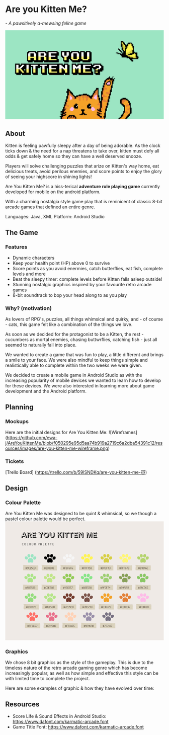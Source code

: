 # Are you Kitten Me?

*- A pawsitively a-mewsing feline game*

![Game Main Screen](https://github.com/ewa-j/AreYouKittenMe/blob/f050295e95d5aa74b919a2719c6a2dba54391c12/resources/images/main-background.PNG)

## About

Kitten is feeling pawfully sleepy after a day of being adorable. As the clock ticks down & the need for a nap threatens to take over, kitten must defy all odds & get safely home so they can have a well deserved snooze.

Players will solve challenging puzzles that arize on Kitten's way home, eat delicious treats, avoid perilous enemies, and score points to enjoy the glory of seeing your highscore in shining lights!

Are You Kitten Me? is a hiss-terical **adventure role playing game** currently developed for mobile on the android platform.

With a charming nostalgia style game play that is reminicent of classic 8-bit arcade games that defined an entire genre.

Languages: Java, XML
Platform: Android Studio

## The Game

### Features

- Dynamic characters
- Keep your health point (HP) above 0 to survive
- Score points as you avoid enermies, catch butterflies, eat fish, complete levels and more
- Beat the sleepy timer: complete levels before Kitten falls asleep outside!
- Stunning nostalgic graphics inspired by your favourite retro arcade games
- 8-bit soundtrack to bop your head along to as you play

### Why? (motivation)
As lovers of RPG's, puzzles, all things whimsical and quirky, and - of course - cats, this game felt like a combination of the things we love.

As soon as we decided for the protagonist to be a Kitten, the rest - cucumbers as mortal enemies, chasing buttwrflies, catching fish - just all seemed to naturally fall into place.

We wanted to create a game that was fun to play, a little different and brings a smile to your face. We were also mindful to keep things simple and realistically able to complete within the two weeks we were given.

We decided to create a mobile game in Android Studio as with the increasing popularity of mobile devices we wanted to learn how to develop for these devices. We were also interested in learning more about game development and the Android platform.

## Planning

### Mockups

Here are the initial designs for Are You Kitten Me:
![Wireframes] (https://github.com/ewa-j/AreYouKittenMe/blob/f050295e95d5aa74b919a2719c6a2dba54391c12/resources/images/are-you-kitten-me-wireframe.png)

### Tickets

[Trello Board] (https://trello.com/b/59lSNDKq/are-you-kitten-me-🐱)

## Design

### Colour Palette

Are You Kitten Me was designed to be quint & whimsical, so we though a pastel colour palette would be perfect.
![Colour Palette](https://github.com/ewa-j/AreYouKittenMe/blob/f050295e95d5aa74b919a2719c6a2dba54391c12/resources/images/Are%20You%20Kitten%20Me.png)

### Graphics

We chose 8 bit graphics as the style of the gameplay. This is due to the timeless nature of the retro arcade gaming genre which has become increasingly popular, as well as how simple and effective this style can be with limited time to complete the project.

Here are some examples of graphic & how they have evolved over time:


## Resources

- Score Life & Sound Effects in Android Studio: https://www.dafont.com/karmatic-arcade.font
- Game Title Font: https://www.dafont.com/karmatic-arcade.font
